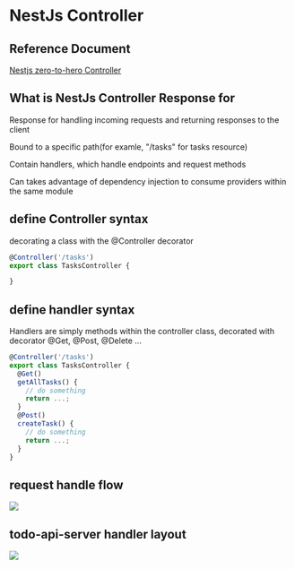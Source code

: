 # NestJs Controller

## Reference Document

[Nestjs zero-to-hero Controller](https://www.udemy.com/course/nestjs-zero-to-hero/learn/lecture/26680754#overview)

## What is NestJs Controller Response for

Response for handling incoming requests and returning responses to the client

Bound to a specific path(for examle, "/tasks" for tasks resource)

Contain handlers, which handle endpoints and request methods

Can takes advantage of  dependency injection to consume providers within the same module

## define Controller syntax

decorating a class with the @Controller decorator

```typescript
@Controller('/tasks')
export class TasksController {

}
```
## define handler syntax

Handlers are simply methods within the controller class, decorated with decorator @Get, @Post, @Delete ...

```typescript
@Controller('/tasks') 
export class TasksController {
  @Get()
  getAllTasks() {
    // do something
    return ...;
  }
  @Post()
  createTask() {
    // do something
    return ...;
  }
}
```

## request handle flow

![](https://i.imgur.com/Kbx4taG.png)

## todo-api-server handler layout


![](https://i.imgur.com/6GbrXKT.png)